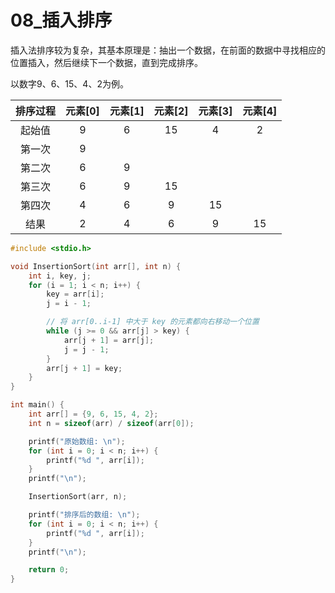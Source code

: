 # 08_插入排序

插入法排序较为复杂，其基本原理是：抽出一个数据，在前面的数据中寻找相应的位置插入，然后继续下一个数据，直到完成排序。

以数字9、6、15、4、2为例。

| 排序过程 | 元素[0] | 元素[1] | 元素[2] | 元素[3] | 元素[4] |
| :------: | :-----: | :-----: | :-----: | :-----: | :-----: |
|  起始值  |    9    |    6    |   15    |    4    |    2    |
|  第一次  |    9    |         |         |         |         |
|  第二次  |    6    |    9    |         |         |         |
|  第三次  |    6    |    9    |   15    |         |         |
|  第四次  |    4    |    6    |    9    |   15    |         |
|   结果   |    2    |    4    |    6    |    9    |   15    |

```c
#include <stdio.h>

void InsertionSort(int arr[], int n) {
    int i, key, j;
    for (i = 1; i < n; i++) {
        key = arr[i];
        j = i - 1;

        // 将 arr[0..i-1] 中大于 key 的元素都向右移动一个位置
        while (j >= 0 && arr[j] > key) {
            arr[j + 1] = arr[j];
            j = j - 1;
        }
        arr[j + 1] = key;
    }
}

int main() {
    int arr[] = {9, 6, 15, 4, 2};
    int n = sizeof(arr) / sizeof(arr[0]);

    printf("原始数组: \n");
    for (int i = 0; i < n; i++) {
        printf("%d ", arr[i]);
    }
    printf("\n");

    InsertionSort(arr, n);

    printf("排序后的数组: \n");
    for (int i = 0; i < n; i++) {
        printf("%d ", arr[i]);
    }
    printf("\n");

    return 0;
}
```

